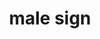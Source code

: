 ---
layout: symbols
title: male sign
emoji: male_sign
permalink: ♂.html
image: assets/img/3moji/male_sign.png
---